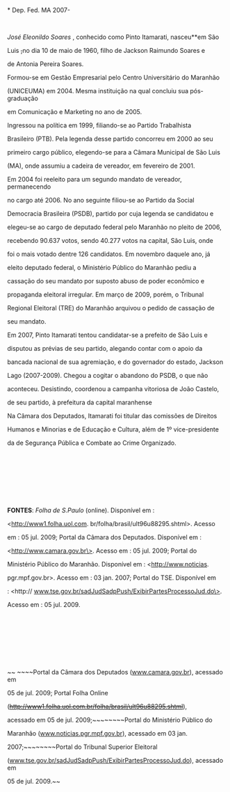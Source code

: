

\* Dep. Fed. MA 2007-



 



*José Eleonildo Soares* , conhecido como Pinto Itamarati, nasceu**em São

Luis ~~,~~no dia 10 de maio de 1960, filho de Jackson Raimundo Soares e

de Antonia Pereira Soares.



Formou-se em Gestão Empresarial pelo Centro Universitário do Maranhão

(UNICEUMA) em 2004. Mesma instituição na qual concluiu sua pós-graduação

em Comunicação e Marketing no ano de 2005.



Ingressou na política em 1999, filiando-se ao Partido Trabalhista

Brasileiro (PTB). Pela legenda desse partido concorreu em 2000 ao seu

primeiro cargo público, elegendo-se para a Câmara Municipal de São Luis

(MA), onde assumiu a cadeira de vereador, em fevereiro de 2001.



Em 2004 foi reeleito para um segundo mandato de vereador, permanecendo

no cargo até 2006. No ano seguinte filiou-se ao Partido da Social

Democracia Brasileira (PSDB), partido por cuja legenda se candidatou e

elegeu-se ao cargo de deputado federal pelo Maranhão no pleito de 2006,

recebendo 90.637 votos, sendo 40.277 votos na capital, São Luis, onde

foi o mais votado dentre 126 candidatos. Em novembro daquele ano, já

eleito deputado federal, o Ministério Público do Maranhão pediu a

cassação do seu mandato por suposto abuso de poder econômico e

propaganda eleitoral irregular. Em março de 2009, porém, o Tribunal

Regional Eleitoral (TRE) do Maranhão arquivou o pedido de cassação de

seu mandato.



Em 2007, Pinto Itamarati tentou candidatar-se a prefeito de São Luis e

disputou as prévias de seu partido, alegando contar com o apoio da

bancada nacional de sua agremiação, e do governador do estado, Jackson

Lago (2007-2009). Chegou a cogitar o abandono do PSDB, o que não

aconteceu. Desistindo, coordenou a campanha vitoriosa de João Castelo,

de seu partido, à prefeitura da capital maranhense



Na Câmara dos Deputados, Itamarati foi titular das comissões de Direitos

Humanos e Minorias e de Educação e Cultura, além de 1º vice-presidente

da de Segurança Pública e Combate ao Crime Organizado.



 



 



 



 



**FONTES**: *Folha de S.Paulo* (online). Disponível em :

\<http://www1.folha.uol.com. br/folha/brasil/ult96u88295.shtml\>. Acesso

em : 05 jul. 2009; Portal da Câmara dos Deputados. Disponível em :

\<http://www.camara.gov.br\>. Acesso em : 05 jul. 2009; Portal do

Ministério Público do Maranhão. Disponível em : \<http://www.noticias.

pgr.mpf.gov.br\>. Acesso em : 03 jan. 2007; Portal do TSE. Disponível em

: \<http:// www.tse.gov.br/sadJudSadpPush/ExibirPartesProcessoJud.do\>.

Acesso em : 05 jul. 2009.



 



 



 



 



~~ ~~~~Portal da Câmara dos Deputados (www.camara.gov.br), acessado em

05 de jul. 2009; Portal Folha Online

(~~~~http://www1.folha.uol.com.br/folha/brasil/ult96u88295.shtml~~~~),

acessado em 05 de jul. 2009;~~~~~~~~Portal do Ministério Público do

Maranhão (www.noticias.pgr.mpf.gov.br), acessado em 03 jan.

2007;~~~~~~~~Portal do Tribunal Superior Eleitoral

(www.tse.gov.br/sadJudSadpPush/ExibirPartesProcessoJud.do), acessado em

05 de jul. 2009.~~

